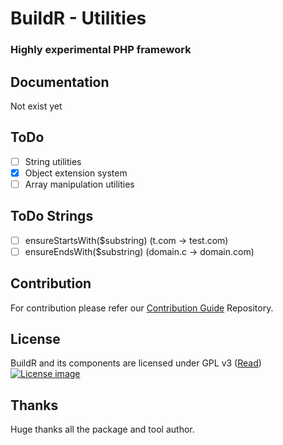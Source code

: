 # BuildR - Utilities
### Highly experimental PHP framework

## Documentation

Not exist yet

## ToDo

 - [ ] String utilities
 - [X] Object extension system
 - [ ] Array manipulation utilities

## ToDo Strings

 - [ ] ensureStartsWith($substring) (t.com -> test.com)
 - [ ] ensureEndsWith($substring) (domain.c -> domain.com)

## Contribution

For contribution please refer our [Contribution Guide](https://github.com/BuildrPHP/Coding-Standard) Repository.

## License

BuildR and its components are licensed under GPL v3 ([Read](https://raw.githubusercontent.com/BuildrPHP/ClassLoader/master/LICENSE.md))
[![License image](http://gplv3.fsf.org/gplv3-88x31.png)]()

## Thanks

Huge thanks all the package and tool author.

